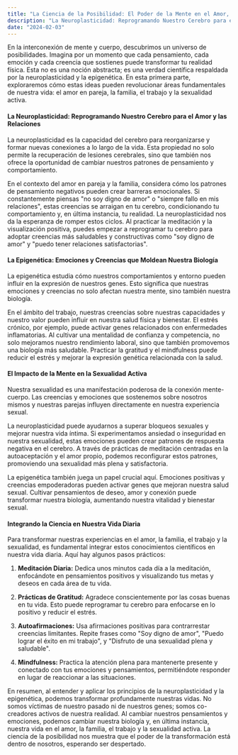 ```yaml
---
title: "La Ciencia de la Posibilidad: El Poder de la Mente en el Amor, la Familia, el Trabajo y la Sexualidad"
description: "La Neuroplasticidad: Reprogramando Nuestro Cerebro para el Amor y las Relaciones"
date: "2024-02-03"
---
```


En la interconexión de mente y cuerpo, descubrimos un universo de posibilidades. Imagina por un momento que cada pensamiento, cada emoción y cada creencia que sostienes puede transformar tu realidad física. Esta no es una noción abstracta; es una verdad científica respaldada por la neuroplasticidad y la epigenética. En esta primera parte, exploraremos cómo estas ideas pueden revolucionar áreas fundamentales de nuestra vida: el amor en pareja, la familia, el trabajo y la sexualidad activa.

#### La Neuroplasticidad: Reprogramando Nuestro Cerebro para el Amor y las Relaciones

La neuroplasticidad es la capacidad del cerebro para reorganizarse y formar nuevas conexiones a lo largo de la vida. Esta propiedad no solo permite la recuperación de lesiones cerebrales, sino que también nos ofrece la oportunidad de cambiar nuestros patrones de pensamiento y comportamiento.

En el contexto del amor en pareja y la familia, considera cómo los patrones de pensamiento negativos pueden crear barreras emocionales. Si constantemente piensas "no soy digno de amor" o "siempre fallo en mis relaciones", estas creencias se arraigan en tu cerebro, condicionando tu comportamiento y, en última instancia, tu realidad. La neuroplasticidad nos da la esperanza de romper estos ciclos. Al practicar la meditación y la visualización positiva, puedes empezar a reprogramar tu cerebro para adoptar creencias más saludables y constructivas como "soy digno de amor" y "puedo tener relaciones satisfactorias".

#### La Epigenética: Emociones y Creencias que Moldean Nuestra Biología

La epigenética estudia cómo nuestros comportamientos y entorno pueden influir en la expresión de nuestros genes. Esto significa que nuestras emociones y creencias no solo afectan nuestra mente, sino también nuestra biología.

En el ámbito del trabajo, nuestras creencias sobre nuestras capacidades y nuestro valor pueden influir en nuestra salud física y bienestar. El estrés crónico, por ejemplo, puede activar genes relacionados con enfermedades inflamatorias. Al cultivar una mentalidad de confianza y competencia, no solo mejoramos nuestro rendimiento laboral, sino que también promovemos una biología más saludable. Practicar la gratitud y el mindfulness puede reducir el estrés y mejorar la expresión genética relacionada con la salud.

#### El Impacto de la Mente en la Sexualidad Activa

Nuestra sexualidad es una manifestación poderosa de la conexión mente-cuerpo. Las creencias y emociones que sostenemos sobre nosotros mismos y nuestras parejas influyen directamente en nuestra experiencia sexual.

La neuroplasticidad puede ayudarnos a superar bloqueos sexuales y mejorar nuestra vida íntima. Si experimentamos ansiedad o inseguridad en nuestra sexualidad, estas emociones pueden crear patrones de respuesta negativa en el cerebro. A través de prácticas de meditación centradas en la autoaceptación y el amor propio, podemos reconfigurar estos patrones, promoviendo una sexualidad más plena y satisfactoria.

La epigenética también juega un papel crucial aquí. Emociones positivas y creencias empoderadoras pueden activar genes que mejoran nuestra salud sexual. Cultivar pensamientos de deseo, amor y conexión puede transformar nuestra biología, aumentando nuestra vitalidad y bienestar sexual.

#### Integrando la Ciencia en Nuestra Vida Diaria

Para transformar nuestras experiencias en el amor, la familia, el trabajo y la sexualidad, es fundamental integrar estos conocimientos científicos en nuestra vida diaria. Aquí hay algunos pasos prácticos:

1. **Meditación Diaria:** Dedica unos minutos cada día a la meditación, enfocándote en pensamientos positivos y visualizando tus metas y deseos en cada área de tu vida.
   
2. **Prácticas de Gratitud:** Agradece conscientemente por las cosas buenas en tu vida. Esto puede reprogramar tu cerebro para enfocarse en lo positivo y reducir el estrés.

3. **Autoafirmaciones:** Usa afirmaciones positivas para contrarrestar creencias limitantes. Repite frases como "Soy digno de amor", "Puedo lograr el éxito en mi trabajo", y "Disfruto de una sexualidad plena y saludable".

4. **Mindfulness:** Practica la atención plena para mantenerte presente y conectado con tus emociones y pensamientos, permitiéndote responder en lugar de reaccionar a las situaciones.

En resumen, al entender y aplicar los principios de la neuroplasticidad y la epigenética, podemos transformar profundamente nuestras vidas. No somos víctimas de nuestro pasado ni de nuestros genes; somos co-creadores activos de nuestra realidad. Al cambiar nuestros pensamientos y emociones, podemos cambiar nuestra biología y, en última instancia, nuestra vida en el amor, la familia, el trabajo y la sexualidad activa. La ciencia de la posibilidad nos muestra que el poder de la transformación está dentro de nosotros, esperando ser despertado.
